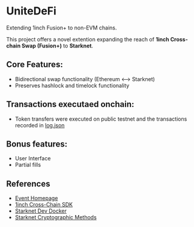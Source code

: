 # UniteDeFi
Extending 1inch Fusion+ to non-EVM chains.

This project offers a novel extention expanding the reach of **1inch Cross-chain Swap (Fusion+)** to **Starknet**.

## Core Features:
- Bidirectional swap functionality (Ethereum <--> Starknet)
- Preserves hashlock and timelock functionality

## Transactions executaed onchain:
- Token transfers were executed on public testnet and the transactions recorded in [log.json](./transactions/log.json)

## Bonus features:
- User Interface
- Partial fills

## References
- [Event Homepage](https://ethglobal.com/events/unite/)
- [1inch Cross-Chain SDK](https://github.com/1inch/cross-chain-sdk)
- [Starknet Dev Docker](https://github.com/starknet-foundation/starknet-dev-docker/)
- [Starknet Cryptographic Methods](https://docs.starknet.io/architecture/cryptography/#hash_functions)
